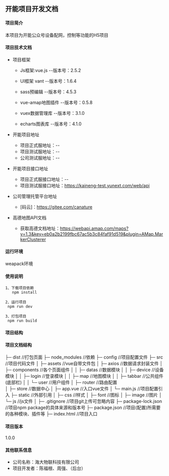 开能项目开发文档
-------
#### 项目简介
本项目为开能公众号设备配网，控制等功能的H5项目

#### 项目技术文档
   - 项目框架
     - Js框架:vue.js  --版本号：2.5.2
     
     - UI框架  vant  --版本号：1.6.4
     
     - sass预编辑  --版本号：4.5.3
     
     - vue-amap地图插件  --版本号：0.5.8
     
     - vuex数据管理库    --版本号：3.1.0  
     
     - echarts图表库   --版本号：4.1.0  
   
  - 开能项目地址
     - 项目正式服地址：--
     - 项目测试服地址：--
     - 公司测试服地址：--
     
  - 开能项目接口地址
    - 项目正式服接口地址：--
    - 项目测试服接口地址：https://kaineng-test.yunext.com/web/api
  
  - 公司管理托管平台地址
      - [码云]：https://gitee.com/canature
        
  - 高德地图API文档
     - 获取高德文档地址：https://webapi.amap.com/maps?v=1.3&key=eb0a2b2199fbc67ac5b3c84faf91d519&plugin=AMap.MarkerClusterer

#### 运行环境
  weapack环境
   
#### 使用说明 
  
    1、下载项目依赖
       npm install
       
    2、运行项目
     npm run dev
    
    3、打包项目
     npm run build 
    

#### 项目结构

#### 项目文档结构
├─ dist            //打包页面
├─ node_modules    //依赖
├─ config          //项目配置文件
├─ src             //项目代码文件
│  ├─ assets       //vue自带文件包
│  ├─ axios        //数据请求封装文件
│  ├─ components   //各个页面组件
│  │  ├─ datas     //数据模块
│  │  ├─ device    //设备模块
│  │  ├─ login     //登录模块
│  │  ├─ map       //地图模块
│  │  ├─ tabbar    //公共组件(底部栏)
│  │  └─ user      //用户组件
│  ├─ router       //路由配置          
│  ├─ store        //数据中心
│  ├─ app.vue      //入口vue文件
│  └─ main.js      //项目配置引入
├─ static          //外部引用
│   ├─ css         //样式
│   ├─ font        //图标
│   ├─ image       //图片
│   └─ js          //js文件
│
├─ .gitignore          //项目git上传可忽略内容
├─ package-lock.json   //项目npm package的具体来源和版本号
├─ package.json        //项目(配置)所需要的各种模块、插件等
├─ index.html          //项目入口
            
#### 项目版本
   1.0.0
    
#### 其他联系信息
   
   - 公司名称：海大物联科技有限公司
   - 项目开发者：陈福根、周强、（后台）

